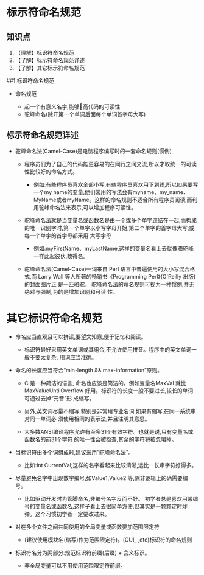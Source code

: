# 标示符命名规范
## 知识点

1. 【理解】标识符命名规范
2. 【了解】标示符命名规范详述
3. 【了解】其它标示符命名规范


##1.标识符命名规范

- 命名规范

    + 起一个有意义名字,能够􏰁高代码的可读性
    + 驼峰命名(除开第一个单词后面每个单词首字母大写)

## 标示符命名规范详述

- 驼峰命名法(Camel-Case)是电脑程序编写时的一套命名规则(惯例)

    + 程序员们为了自己的代码能更容易的在同行之间交流,所以才取统一的可读性比较好的命名方式。
        
        * 例如:有些程序员喜欢全部小写,有些程序员喜欢用下划线,所以如果要写一个my name的变量,他们常用的写法会有myname、my_name、MyName或者myName。这样的命名规则不适合所有程序员阅读,而利用驼峰命名法来表示,可以增加程序可读性。

    + 驼峰命名法就是当变量名或函数名是由一个或多个单字连结在一起,而构成的唯一识别字时,第一个单字以小写字母开始,第二个单字的首字母大写;或每一个单字的首字母都采用 大写字母
        
        * 例如:myFirstName、myLastName,这样的变量名看上去就像骆驼峰一样此起彼伏,故得名。

    + 驼峰命名法(Camel-Case)一词来自 Perl 语言中普遍使用的大小写混合格式,而 Larry Wall 等人所著的畅销书《Programming Perl》(O&#039;Reilly 出版)的封面图片正 是一匹骆驼。 驼峰命名法的命名规则可视为一种惯例,并无绝对与强制,为的是增加识别和可读 性。

# 其它标识符命名规范

- 命名应当直观且可以拼读,要望文知意,便于记忆和阅读。

    + 标识符最好采用英文单词或其组合,不允许使用拼音。程序中的英文单词一般不要太复杂, 用词应当准确。

- 命名的长度应当符合“min-length && max-information”原则。

    + C 是一种简洁的语言, 命名也应该是简洁的。例如变量名MaxVal 就比 MaxValueUntilOverflow 好用。标识符的长度一般不要过长,较长的单词可通过去掉“元音”形 成缩写。
    
    + 另外,英文词尽量不缩写,特别是非常用专业名词,如果有缩写,在同一系统中对同一单词必 须使用相同的表示法,并且注明其意思。
    
    + 大多数ANSI编译程序允许有至多31个有效字符。也就是说,只有变量名或函数名的前31个字符 的唯一性会被检查,其余的字符将被忽略掉。

- 当标识符由多个词组成时,建议采用“驼峰命名法”。
    + 比如:int CurrentVal;这样的名字看起来比较清晰,远比一长串字符好得多。

- 尽量避免名字中出现数字编号,如Value1,Value2 等,除非逻辑上的确需要编号。
    + 比如驱动开发时为管脚命名,非编号名字反而不好。 初学者总是喜欢用带编号的变量名或函数名,这样子看上去很简单方便,但其实是一颗颗定时炸 弹。这个习惯初学者一定要改过来。

- 对在多个文件之间共同使用的全局变量或函数要加范围限定符
    + (建议使用模块名(缩写)作为范围限定符)。(GUI_ ,etc)标识符的命名规则

- 标识符名分为两部分:规范标识符前缀(后缀) + 含义标识。
    + 非全局变量可以不用使用范围限定符前缀。